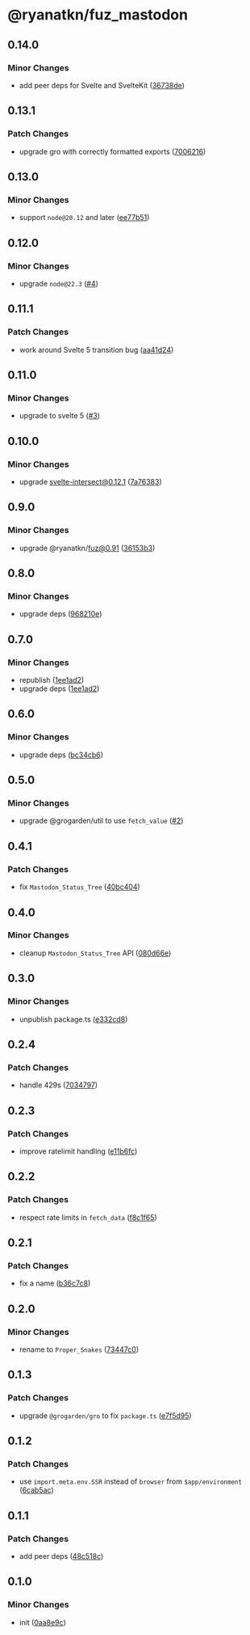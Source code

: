 # @ryanatkn/fuz_mastodon

## 0.14.0

### Minor Changes

- add peer deps for Svelte and SvelteKit ([36738de](https://github.com/ryanatkn/fuz_mastodon/commit/36738de))

## 0.13.1

### Patch Changes

- upgrade gro with correctly formatted exports ([7006216](https://github.com/ryanatkn/fuz_mastodon/commit/7006216))

## 0.13.0

### Minor Changes

- support `node@20.12` and later ([ee77b51](https://github.com/ryanatkn/fuz_mastodon/commit/ee77b51))

## 0.12.0

### Minor Changes

- upgrade `node@22.3` ([#4](https://github.com/ryanatkn/fuz_mastodon/pull/4))

## 0.11.1

### Patch Changes

- work around Svelte 5 transition bug ([aa41d24](https://github.com/ryanatkn/fuz_mastodon/commit/aa41d24))

## 0.11.0

### Minor Changes

- upgrade to svelte 5 ([#3](https://github.com/ryanatkn/fuz_mastodon/pull/3))

## 0.10.0

### Minor Changes

- upgrade svelte-intersect@0.12.1 ([7a76383](https://github.com/ryanatkn/fuz_mastodon/commit/7a76383))

## 0.9.0

### Minor Changes

- upgrade @ryanatkn/fuz@0.91 ([36153b3](https://github.com/ryanatkn/fuz_mastodon/commit/36153b3))

## 0.8.0

### Minor Changes

- upgrade deps ([968210e](https://github.com/ryanatkn/fuz_mastodon/commit/968210e))

## 0.7.0

### Minor Changes

- republish ([1ee1ad2](https://github.com/ryanatkn/fuz_mastodon/commit/1ee1ad2))
- upgrade deps ([1ee1ad2](https://github.com/ryanatkn/fuz_mastodon/commit/1ee1ad2))

## 0.6.0

### Minor Changes

- upgrade deps ([bc34cb6](https://github.com/ryanatkn/fuz_mastodon/commit/bc34cb6))

## 0.5.0

### Minor Changes

- upgrade @grogarden/util to use `fetch_value` ([#2](https://github.com/ryanatkn/fuz_mastodon/pull/2))

## 0.4.1

### Patch Changes

- fix `Mastodon_Status_Tree` ([40bc404](https://github.com/ryanatkn/fuz_mastodon/commit/40bc404))

## 0.4.0

### Minor Changes

- cleanup `Mastodon_Status_Tree` API ([080d66e](https://github.com/ryanatkn/fuz_mastodon/commit/080d66e))

## 0.3.0

### Minor Changes

- unpublish package.ts ([e332cd8](https://github.com/ryanatkn/fuz_mastodon/commit/e332cd8))

## 0.2.4

### Patch Changes

- handle 429s ([7034797](https://github.com/ryanatkn/fuz_mastodon/commit/7034797))

## 0.2.3

### Patch Changes

- improve ratelimit handling ([e11b6fc](https://github.com/ryanatkn/fuz_mastodon/commit/e11b6fc))

## 0.2.2

### Patch Changes

- respect rate limits in `fetch_data` ([f8c1f65](https://github.com/ryanatkn/fuz_mastodon/commit/f8c1f65))

## 0.2.1

### Patch Changes

- fix a name ([b36c7c8](https://github.com/ryanatkn/fuz_mastodon/commit/b36c7c8))

## 0.2.0

### Minor Changes

- rename to `Proper_Snakes` ([73447c0](https://github.com/ryanatkn/fuz_mastodon/commit/73447c0))

## 0.1.3

### Patch Changes

- upgrade `@grogarden/gro` to fix `package.ts` ([e7f5d95](https://github.com/ryanatkn/fuz_mastodon/commit/e7f5d95))

## 0.1.2

### Patch Changes

- use `import.meta.env.SSR` instead of `browser` from `$app/environment` ([6cab5ac](https://github.com/ryanatkn/fuz_mastodon/commit/6cab5ac))

## 0.1.1

### Patch Changes

- add peer deps ([48c518c](https://github.com/ryanatkn/fuz_mastodon/commit/48c518c))

## 0.1.0

### Minor Changes

- init ([0aa8e9c](https://github.com/ryanatkn/fuz_mastodon/commit/0aa8e9c))
